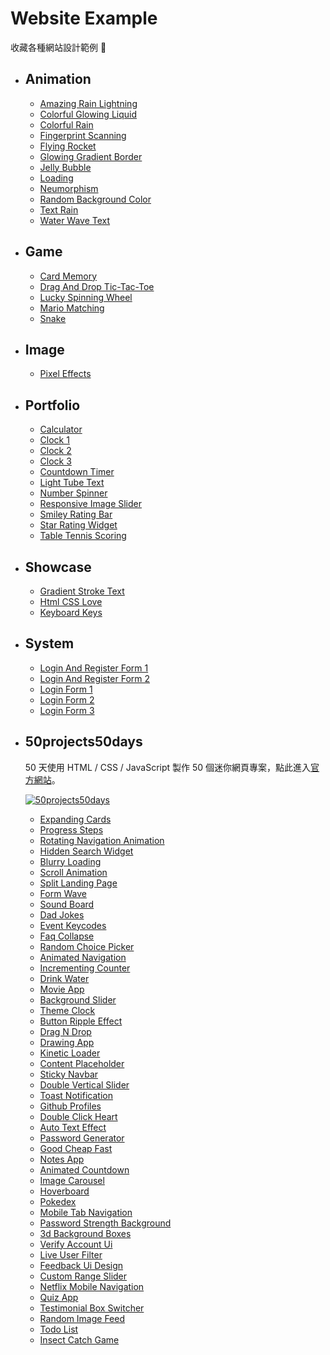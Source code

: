 # Website Example

收藏各種網站設計範例 📖

* ## Animation
    * [Amazing Rain Lightning](Animation/amazing-rain-lightning)
    * [Colorful Glowing Liquid](Animation/colorful-glowing-liquid)
    * [Colorful Rain](Animation/colorful-rain)
    * [Fingerprint Scanning](Animation/fingerprint-scanning)
    * [Flying Rocket](Animation/flying-rocket)
    * [Glowing Gradient Border](Animation/glowing-gradient-border)
    * [Jelly Bubble](Animation/jelly-bubble)
    * [Loading](Animation/loading)
    * [Neumorphism](Animation/neumorphism)
    * [Random Background Color](Animation/random-background-color)
    * [Text Rain](Animation/text-rain)
    * [Water Wave Text](Animation/water-wave-text)

* ## Game
    * [Card Memory](Game/card-memory)
    * [Drag And Drop Tic-Tac-Toe](Game/drag-and-drop-tic-tac-toe)
    * [Lucky Spinning Wheel](Game/lucky-spinning-wheel)
    * [Mario Matching](Game/mario-matching)
    * [Snake](Game/snake/)

* ## Image
    * [Pixel Effects](Image/pixel-effects)

* ## Portfolio
    * [Calculator](Portfolio/calculator)
    * [Clock 1](Portfolio/clock1)
    * [Clock 2](Portfolio/clock2)
    * [Clock 3](Portfolio/clock3)
    * [Countdown Timer](Portfolio/countdown-timer)
    * [Light Tube Text](Portfolio/light-tube-text)
    * [Number Spinner](Portfolio/pixel-image-effects)
    * [Responsive Image Slider](Portfolio/responsive-image-slider)
    * [Smiley Rating Bar](Portfolio/smiley-rating-bar)
    * [Star Rating Widget](Portfolio/star-rating-widget)
    * [Table Tennis Scoring](Portfolio/table-tennis-scoring)

* ## Showcase
    * [Gradient Stroke Text](Showcase/gradient-stroke-text)
    * [Html CSS Love](Showcase/html-css-love)
    * [Keyboard Keys](Showcase/keyboard-keys)

* ## System
    * [Login And Register Form 1](System/login-and-register-form1)
    * [Login And Register Form 2](System/login-and-register-form2)
    * [Login Form 1](System/login-form1)
    * [Login Form 2](System/login-form2)
    * [Login Form 3](System/login-form3)

* ## 50projects50days
    50 天使用 HTML / CSS / JavaScript 製作 50 個迷你網頁專案，點此進入[官方網站](https://50projects50days.com/)。

    [![50projects50days](https://github-readme-stats.vercel.app/api/pin/?username=bradtraversy&repo=50projects50days&show_owner=true&theme=github_dark)](https://github.com/bradtraversy/50projects50days.git)

    * [Expanding Cards]()
    * [Progress Steps]()
    * [Rotating Navigation Animation]()
    * [Hidden Search Widget]()
    * [Blurry Loading]()
    * [Scroll Animation]()
    * [Split Landing Page]()
    * [Form Wave]()
    * [Sound Board]()
    * [Dad Jokes]()
    * [Event Keycodes]()
    * [Faq Collapse]()
    * [Random Choice Picker]()
    * [Animated Navigation]()
    * [Incrementing Counter]()
    * [Drink Water]()
    * [Movie App]()
    * [Background Slider]()
    * [Theme Clock]()
    * [Button Ripple Effect]()
    * [Drag N Drop]()
    * [Drawing App]()
    * [Kinetic Loader]()
    * [Content Placeholder]()
    * [Sticky Navbar]()
    * [Double Vertical Slider]()
    * [Toast Notification]()
    * [Github Profiles]()
    * [Double Click Heart]()
    * [Auto Text Effect]()
    * [Password Generator]()
    * [Good Cheap Fast]()
    * [Notes App]()
    * [Animated Countdown]()
    * [Image Carousel]()
    * [Hoverboard]()
    * [Pokedex]()
    * [Mobile Tab Navigation]()
    * [Password Strength Background]()
    * [3d Background Boxes]()
    * [Verify Account Ui]()
    * [Live User Filter]()
    * [Feedback Ui Design]()
    * [Custom Range Slider]()
    * [Netflix Mobile Navigation]()
    * [Quiz App]()
    * [Testimonial Box Switcher]()
    * [Random Image Feed]()
    * [Todo List]()
    * [Insect Catch Game]()
